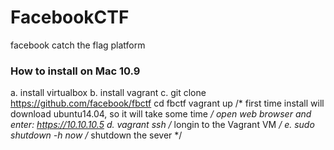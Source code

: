 # FacebookCTF
facebook catch the flag platform

### How to install on Mac 10.9
a. install virtualbox
b. install vagrant
c. git clone https://github.com/facebook/fbctf
      cd fbctf
      vagrant up   /* first time install will download ubuntu14.04, so it will take some time */
      open web browser and enter: https://10.10.10.5
d. vagrant ssh  /* longin to the Vagrant VM */
e. sudo shutdown -h now     /* shutdown the sever */
